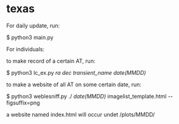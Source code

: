 # texas

For daily update, run:

$ python3 main.py

For individuals:

to make record of a certain AT, run:

$ python3 lc_ex.py *ra* *dec* *transient_name* *date(MMDD)* 

to make a website of all AT on some certain date, run:

$ python3 weblesniff.py ./ *date(MMDD)* imagelist_template.html --figsuffix=png

a website named index.html will occur undet /plots/MMDD/




